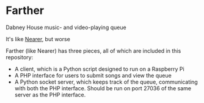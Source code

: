 # Farther
Dabney House music- and video-playing queue

It's like [Nearer](https://github.com/ejaszewski/nearer-client), but worse

Farther (like Nearer) has three pieces, all of which are included in this repository:

 - A client, which is a Python script designed to run on a Raspberry Pi
 - A PHP interface for users to submit songs and view the queue
 - A Python socket server, which keeps track of the queue, communicating with
   both the PHP interface. Should be run on port 27036 of the same server as the
   PHP interface.
